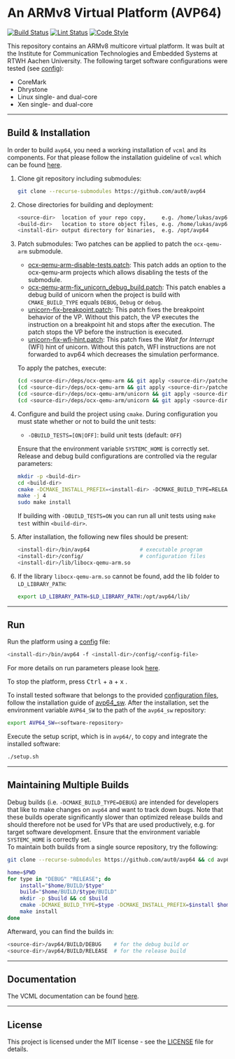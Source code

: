 # An ARMv8 Virtual Platform (AVP64)

[![Build Status](https://github.com/aut0/avp64/workflows/cmake/badge.svg?event=push)](https://github.com/aut0/avp64/actions/workflows/cmake.yml)
[![Lint Status](https://github.com/aut0/avp64/workflows/lint/badge.svg?event=push)](https://github.com/aut0/avp64/actions/workflows/lint.yml)
[![Code Style](https://github.com/aut0/avp64/workflows/style/badge.svg?event=push)](https://github.com/aut0/avp64/actions/workflows/style.yml)

This repository contains an ARMv8 multicore virtual platform.
It was built at the Institute for Communication Technologies and Embedded Systems at RTWH Aachen University.
The following target software configurations were tested (see [config](config/)):

- CoreMark
- Dhrystone
- Linux single- and dual-core
- Xen single- and dual-core

----

## Build & Installation

In order to build `avp64`, you need a working installation of `vcml` and its components.
For that please follow the installation guideline of `vcml` which can be found [here](https://github.com/machineware-gmbh/vcml).

1. Clone git repository including submodules:

    ```bash
    git clone --recurse-submodules https://github.com/aut0/avp64
    ```

2. Chose directories for building and deployment:

    ```bash
    <source-dir>  location of your repo copy,     e.g. /home/lukas/avp64
    <build-dir>   location to store object files, e.g. /home/lukas/avp64/BUILD
    <install-dir> output directory for binaries,  e.g. /opt/avp64
    ```

3. Patch submodules: Two patches can be applied to patch the `ocx-qemu-arm` submodule.

    - [ocx-qemu-arm-disable-tests.patch](./patches/ocx-qemu-arm-disable-tests.patch): This patch adds an option to the ocx-qemu-arm projects which allows disabling the tests of the submodule.
    - [ocx-qemu-arm-fix_unicorn_debug_build.patch](./patches/ocx-qemu-arm-fix_unicorn_debug_build.patch): This patch enables a debug build of unicorn when the project is build with `CMAKE_BUILD_TYPE` equals `DEBUG`, `Debug` or `debug`.
    - [unicorn-fix-breakpoint.patch](./patches/unicorn-fix-breakpoint.patch): This patch fixes the breakpoint behavior of the VP.
    Without this patch, the VP executes the instruction on a breakpoint hit and stops after the execution.
    The patch stops the VP before the instruction is executed.
    - [unicorn-fix-wfi-hint.patch](./patches/unicorn-fix-wfi-hint.patch): This patch fixes the *Wait for Interrupt* (WFI) hint of unicorn.
    Without this patch, WFI instructions are not forwarded to avp64 which decreases the simulation performance.

    To apply the patches, execute:

    ```bash
    (cd <source-dir>/deps/ocx-qemu-arm && git apply <source-dir>/patches/ocx-qemu-arm-disable-tests.patch)
    (cd <source-dir>/deps/ocx-qemu-arm && git apply <source-dir>/patches/ocx-qemu-arm-fix_unicorn_debug_build.patch)
    (cd <source-dir>/deps/ocx-qemu-arm/unicorn && git apply <source-dir>/patches/unicorn-fix-breakpoint.patch)
    (cd <source-dir>/deps/ocx-qemu-arm/unicorn && git apply <source-dir>/patches/unicorn-fix-wfi-hint.patch)

    ```

4. Configure and build the project using `cmake`. During configuration you must
   state whether or not to build the unit tests:

     - `-DBUILD_TESTS=[ON|OFF]`: build unit tests (default: `OFF`)

   Ensure that the environment variable `SYSTEMC_HOME` is correctly set.
   Release and debug build configurations are controlled via the regular
   parameters:

   ```bash
   mkdir -p <build-dir>
   cd <build-dir>
   cmake -DCMAKE_INSTALL_PREFIX=<install-dir> -DCMAKE_BUILD_TYPE=RELEASE <source-dir>
   make -j 4
   sudo make install
   ```

   If building with `-DBUILD_TESTS=ON` you can run all unit tests using
   `make test` within `<build-dir>`.

5. After installation, the following new files should be present:

    ```bash
    <install-dir>/bin/avp64                # executable program
    <install-dir>/config/                  # configuration files
    <install-dir>/lib/libocx-qemu-arm.so 
    ```

6. If the library `libocx-qemu-arm.so` cannot be found, add the lib folder to `LD_LIBRARY_PATH`:

    ```bash
    export LD_LIBRARY_PATH=$LD_LIBRARY_PATH:/opt/avp64/lib/
    ```

----

## Run

Run the platform using a [config](config/) file:

```bash
<install-dir>/bin/avp64 -f <install-dir>/config/<config-file>
```

For more details on run parameters please look [here](https://github.com/machineware-gmbh/vcml).  


To stop the platform, press <kbd>Ctrl</kbd> + <kbd>a</kbd> + <kbd>x</kbd> .

To install tested software that belongs to the provided [configuration files](config/), follow the installation guide of [avp64_sw](https://github.com/aut0/avp64_sw).
After the installation, set the environment variable `AVP64_SW` to the path of the `avp64_sw` repository:

```bash
export AVP64_SW=<software-repository>
```

Execute the setup script, which is in `avp64/`, to copy and integrate the installed software:  

```bash
./setup.sh
```

----

## Maintaining Multiple Builds

Debug builds (i.e. `-DCMAKE_BUILD_TYPE=DEBUG`) are intended for developers
that like to make changes on `avp64` and want to track down bugs.
Note that these builds operate significantly slower than optimized release
builds and should therefore not be used for VPs that are used productively,
e.g. for target software development.
Ensure that the environment variable `SYSTEMC_HOME` is correctly set.  
To maintain both builds from a single source repository, try the following:

```bash
git clone --recurse-submodules https://github.com/aut0/avp64 && cd avp64  

home=$PWD
for type in "DEBUG" "RELEASE"; do
    install="$home/BUILD/$type"
    build="$home/BUILD/$type/BUILD"
    mkdir -p $build && cd $build
    cmake -DCMAKE_BUILD_TYPE=$type -DCMAKE_INSTALL_PREFIX=$install $home
    make install
done
```

Afterward, you can find the builds in:

```bash
<source-dir>/avp64/BUILD/DEBUG    # for the debug build or
<source-dir>/avp64/BUILD/RELEASE  # for the release build
```

----

## Documentation

The VCML documentation can be found
[here](https://github.com/machineware-gmbh/vcml).

----

## License

This project is licensed under the MIT license - see the
[LICENSE](LICENSE) file for details.
